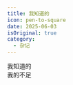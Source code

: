 ```yaml
---
title: 我知道的
icon: pen-to-square
date: 2025-06-03
isOriginal: true
category:
  - 杂记
---
```


<!-- more -->

我知道的  
我的不足

